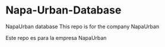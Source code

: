 # Napa-Urban-Database
NapaUrban database
This repo is for the company NapaUrban

Este repo es para la empresa NapaUrban
